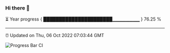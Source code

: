 ### Hi there 👋

⏳ Year progress { ██████████████████████▁▁▁▁▁▁▁▁ } 76.25 %

---

⏰ Updated on Thu, 06 Oct 2022 07:03:44 GMT

![Progress Bar CI](https://github.com/liununu/liununu/workflows/Progress%20Bar%20CI/badge.svg)
